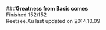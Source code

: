 ###__Greatness from Basis comes__    
Finished 152/152       
Reetsee.Xu last updated on 2014.10.09     
